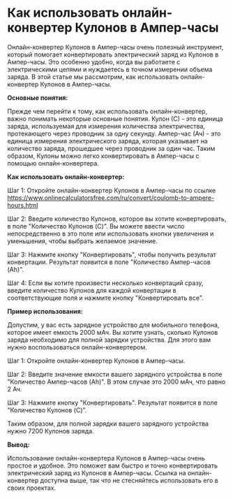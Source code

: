 Как использовать онлайн-конвертер Кулонов в Ампер-часы
======================================================

Онлайн-конвертер Кулонов в Ампер-часы очень полезный инструмент, который помогает конвертировать электрический заряд из Кулонов в Ампер-часы. Это особенно удобно, когда вы работаете с электрическими цепями и нуждаетесь в точном измерении объема заряда. В этой статье мы рассмотрим, как использовать онлайн-конвертер Кулонов в Ампер-часы.

**Основные понятия:**

Прежде чем перейти к тому, как использовать онлайн-конвертер, важно понимать некоторые основные понятия. Кулон (С) - это единица заряда, используемая для измерения количества электричества, протекающего через проводник за одну секунду. Ампер-час (Ач) - это единица измерения электрического заряда, которая указывает на количество заряда, прошедшее через проводник за один час. Таким образом, Кулоны можно легко конвертировать в Ампер-часы с помощью онлайн-конвертера.

**Как использовать онлайн-конвертер:**

Шаг 1: Откройте онлайн-конвертер Кулонов в Ампер-часы по ссылке <https://www.onlinecalculatorsfree.com/ru/convert/coulomb-to-ampere-hours.html>

Шаг 2: Введите количество Кулонов, которое вы хотите конвертировать, в поле "Количество Кулонов (C)". Вы можете ввести число непосредственно в это поле или использовать кнопки увеличения и уменьшения, чтобы выбрать желаемое значение.

Шаг 3: Нажмите кнопку "Конвертировать", чтобы получить результат конвертации. Результат появится в поле "Количество Ампер-часов (Ah)".

Шаг 4: Если вы хотите произвести несколько конвертаций сразу, введите количество Кулонов для каждой конвертации в соответствующие поля и нажмите кнопку "Конвертировать все".

**Пример использования:**

Допустим, у вас есть зарядное устройство для мобильного телефона, которое имеет емкость 2000 мАч. Вы хотите узнать, сколько Кулонов заряда необходимо для полной зарядки устройства. Для этого вам нужно воспользоваться онлайн-конвертером.

Шаг 1: Откройте онлайн-конвертер Кулонов в Ампер-часы.

Шаг 2: Введите значение емкости вашего зарядного устройства в поле "Количество Ампер-часов (Ah)". В этом случае это 2000 мАч, что равно 2 Ач.

Шаг 3: Нажмите кнопку "Конвертировать". Результат появится в поле "Количество Кулонов (C)".

Таким образом, для полной зарядки вашего зарядного устройства нужно 7200 Кулонов заряда.

**Вывод:**

Использование онлайн-конвертера Кулонов в Ампер-часы очень простое и удобное. Это поможет вам быстро и точно конвертировать электрический заряд из Кулонов в Ампер-часы. Ссылка на онлайн-конвертер доступна выше, так что не стесняйтесь использовать его в своих проектах.